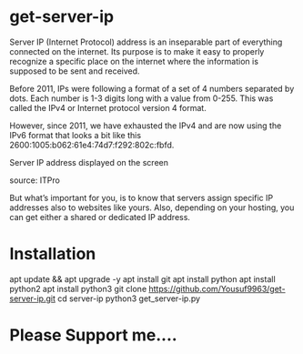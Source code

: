 # get-server-ip

Server IP (Internet Protocol) address is an inseparable part of everything connected on the internet. Its purpose is to make it easy to properly recognize a specific place on the internet where the information is supposed to be sent and received.

 

Before 2011, IPs were following a format of a set of 4 numbers separated by dots. Each number is 1-3 digits long with a value from 0-255. This was called the IPv4 or Internet protocol version 4 format.

 

However, since 2011, we have exhausted the IPv4 and are now using the IPv6 format that looks a bit like this 2600:1005:b062:61e4:74d7:f292:802c:fbfd.

Server IP address displayed on the screen

source: ITPro

But what’s important for you, is to know that servers assign specific IP addresses also to websites like yours. Also, depending on your hosting, you can get either a shared or dedicated IP address.


# Installation

apt update && apt upgrade -y
apt install git
apt install python
apt install python2
apt install python3
git clone https://github.com/Yousuf9963/get-server-ip.git
cd server-ip
python3 get_server-ip.py

# Please Support me....
